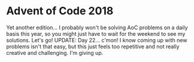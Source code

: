 # Advent of Code 2018
Yet another edition... I probably won't be solving AoC problems on a daily basis this year, so you might just have to wait for the weekend to see my solutions. Let's go!
UPDATE: Day 22... c'mon! I know coming up with new problems isn't that easy, but this just feels too repetitive and not really creative and challenging. I'm giving up.